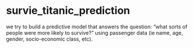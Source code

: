 # survie_titanic_prediction
we try to build a predictive model that answers the question: “what sorts of people were more likely to survive?” using passenger data (ie name, age, gender, socio-economic class, etc).
